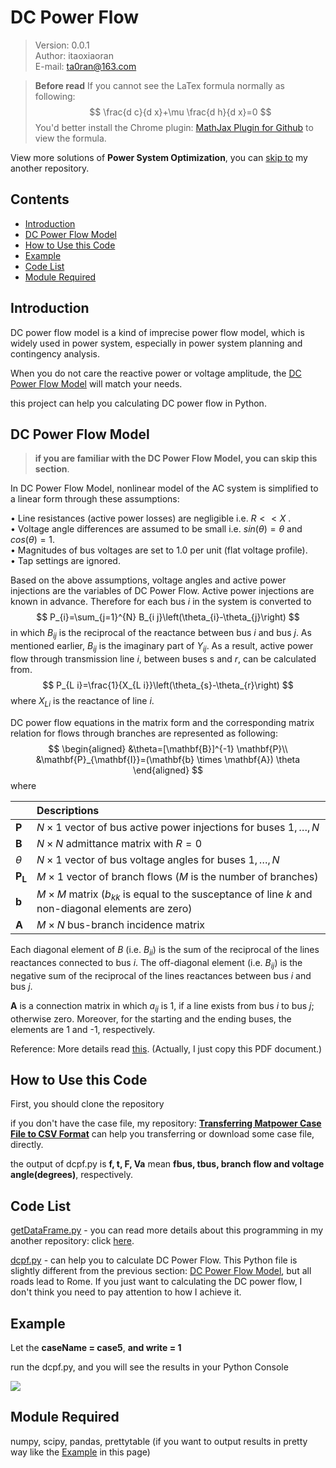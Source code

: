# DC Power Flow

>Version: 0.0.1  
>Author: itaoxiaoran  
>E-mail: ta0ran@163.com  

>**Before read**
>If you cannot see the LaTex formula normally as following:
>$$
>\frac{d c}{d x}+\mu \frac{d h}{d x}=0
>$$
>You'd better install the Chrome plugin: [MathJax Plugin for Github](https://chrome.google.com/webstore/detail/mathjax-plugin-for-github/ioemnmodlmafdkllaclgeombjnmnbima/related) to view the formula.
>



View more solutions of **Power System Optimization**, you can [skip to](https://github.com/itaoxiaoran/power-system-optimization) my another repository.

## Contents

- [Introduction](#introduction)  
- [DC Power Flow Model](#dc-power-flow-model)  
- [How to Use this Code  ](#how-to-use-this-code)  
- [Example](#example)  
- [Code List](#code-list)
- [Module Required](#module-required)  

## Introduction

DC power flow model is a kind of imprecise power flow model, which is widely used in power system, especially in power system planning and contingency analysis. 

When you do not care the reactive power or voltage amplitude, the <u>DC Power Flow Model</u> will match your needs.

this project can help you calculating DC power flow in Python.

## DC Power Flow Model

> **if you are familiar with the DC Power Flow Model, you can skip this section**.

In DC Power Flow Model, nonlinear model of the AC system is simplified to a linear form through these assumptions:  

• Line resistances (active power losses) are negligible i.e. $R<<X$ .  
• Voltage angle differences are assumed to be small i.e. $sin(\theta) = \theta$ and
$cos(\theta)=1$.  
• Magnitudes of bus voltages are set to 1.0 per unit (flat voltage profile).  
• Tap settings are ignored.   

Based on the above assumptions, voltage angles and active power injections are
the variables of DC Power Flow. Active power injections are known in advance. Therefore
for each bus $i$ in the system is converted to
$$
P_{i}=\sum_{j=1}^{N} B_{i j}\left(\theta_{i}-\theta_{j}\right)
$$
in which $B_{ij}$ is the reciprocal of the reactance between bus $i$ and bus $j$. As
mentioned earlier, $B_{ij}$ is the imaginary part of $Y_{ij}$.
As a result, active power flow through transmission line $i$, between buses s and
$r$, can be calculated from.
$$
P_{L i}=\frac{1}{X_{L i}}\left(\theta_{s}-\theta_{r}\right)
$$
where $X_{Li}$ is the reactance of line $i$.

DC power flow equations in the matrix form and the corresponding matrix relation for flows through branches are represented as following:
$$
\begin{aligned}
&\theta=[\mathbf{B}]^{-1} \mathbf{P}\\
&\mathbf{P}_{\mathbf{I}}=(\mathbf{b} \times \mathbf{A}) \theta
\end{aligned}
$$
where

|                | Descriptions                                                 |
| -------------- | :----------------------------------------------------------- |
| $\mathbf{P}$   | $N \times 1$ vector of bus active power injections for buses $1, …, N$ |
| $\mathbf{B}$   | $N \times N$ admittance matrix with $R = 0$                  |
| $\theta$       | $N \times 1$ vector of bus voltage angles for buses $1, …, N$ |
| $\mathbf{P_L}$ | $M \times 1$ vector of branch flows ($M$ is the number of branches) |
| $\mathbf{b}$   | $M \times M$ matrix ($b_{kk}$ is equal to the susceptance of line $k$ and non-diagonal elements are zero) |
| $\mathbf{A}$   | $M \times N$ bus-branch incidence matrix                     |

Each diagonal element of $B$ (i.e. $B_{ii}$) is the sum of the reciprocal of the lines reactances connected to bus $i$. The off-diagonal element (i.e. $B_{ij}$) is the negative sum of the reciprocal of the lines reactances between bus $i$ and bus $j$. 

$\mathbf{A}$ is a connection matrix in which $a_{ij}$ is 1, if a line exists from bus $i$ to bus $j$; otherwise zero. Moreover, for the starting and the ending buses, the elements are 1 and -1, respectively.

Reference: More details read [this](https://link.springer.com/content/pdf/bbm%3A978-3-642-17989-1%2F1.pdf). (Actually, I just copy this PDF document.)

## How to Use this Code

First, you should clone the repository

if you don't have the case file, my repository: [**Transferring Matpower Case File to CSV Format**](https://github.com/itaoxiaoran/transfer-matpower-case-file) can help you transferring or download some case file, directly.

the output of dcpf.py is **f, t, F, Va** mean **fbus, tbus, branch flow and voltage angle(degrees)**, respectively.

## Code List

[getDataFrame.py](/getDataFrame.py) - you can read more details about this programming in my another repository: click [here](https://github.com/itaoxiaoran/transfer-matpower-case-file).

[dcpf.py](/dcpf.py) - can help you to calculate DC Power Flow. This Python file is slightly different from the previous section: [DC Power Flow Model](#dc-power-flow), but all roads lead to Rome. If you just want to calculating the DC power flow, I don't think you need to pay attention to how I achieve it.

## Example

Let the **caseName = case5**, **and write = 1**

run the dcpf.py, and you will see the results in your Python Console

![](/img/dcpf_results.png)

## Module Required

numpy, scipy, pandas, prettytable (if you want to output results in pretty way like the [Example](#example) in this page)